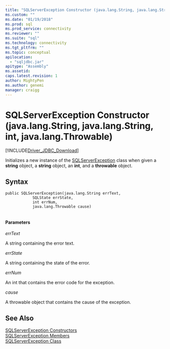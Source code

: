 ```yaml
---
title: "SQLServerException Constructor (java.lang.String, java.lang.String, int, java.lang.Throwable) | Microsoft Docs"
ms.custom: ""
ms.date: "01/19/2018"
ms.prod: sql
ms.prod_service: connectivity
ms.reviewer: ""
ms.suite: "sql"
ms.technology: connectivity
ms.tgt_pltfrm: ""
ms.topic: conceptual
apilocation: 
  - "sqljdbc.jar"
apitype: "Assembly"
ms.assetid:
caps.latest.revision: 1
author: MightyPen
ms.author: genemi
manager: craigg
---
```

# SQLServerException Constructor (java.lang.String, java.lang.String, int, java.lang.Throwable)
[!INCLUDE[Driver_JDBC_Download](../../../includes/driver_jdbc_download.md)]

  Initializes a new instance of the [SQLServerException](../../../connect/jdbc/reference/sqlserverexception-class.md) class when given a **string** object, a **string** object, an **int**, and a **throwable** object.

## Syntax  
  
```  
public SQLServerException(java.lang.String errText,
            SQLState errState,
            int errNum,
            java.lang.Throwable cause)
			
```  
  
#### Parameters  
 *errText*  
  
 A string containing the error text.
  
 *errState*  
  
 A string containing the state of the error.
 
 *errNum*  
  
 An int that contains the error code for the exception.
 
 *cause*  
  
 A throwable object that contains the cause of the exception.
  
## See Also  
 [SQLServerException Constructors](../../../connect/jdbc/reference/sqlserverexception-constructors.md)   
 [SQLServerException Members](../../../connect/jdbc/reference/sqlserverexception-members.md)   
 [SQLServerException Class](../../../connect/jdbc/reference/sqlserverexception-class.md)  
  
  
